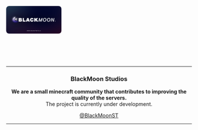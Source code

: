 <div align='center' style='width: 150px; height: 150px;'>
   <a href='#'><img src='https://raw.githubusercontent.com/BlackMoonST/.github/main/profile/banner.png' /></a>
</div>

<hr>

<div align='center'>
   <h3>BlackMoon Studios</h3>
   
  <strong>We are a small minecraft community that contributes to improving the quality of the servers.</strong>
  <br>
  The project is currently under development.
   
   [@BlackMoonST](https://twitter.com/BlackMoonST)
   </p>
</div>

<hr>
